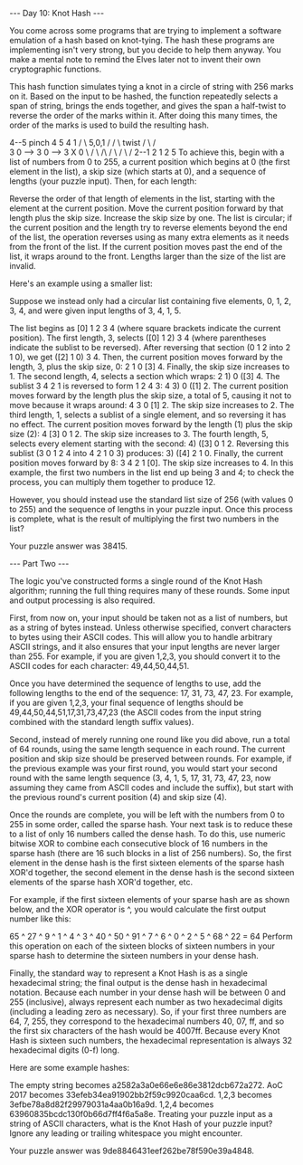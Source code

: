 --- Day 10: Knot Hash ---

You come across some programs that are trying to implement a software emulation of a hash based on knot-tying. The hash these programs are implementing isn't very strong, but you decide to help them anyway. You make a mental note to remind the Elves later not to invent their own cryptographic functions.

This hash function simulates tying a knot in a circle of string with 256 marks on it. Based on the input to be hashed, the function repeatedly selects a span of string, brings the ends together, and gives the span a half-twist to reverse the order of the marks within it. After doing this many times, the order of the marks is used to build the resulting hash.

  4--5   pinch   4  5           4   1
 /    \  5,0,1  / \/ \  twist  / \ / \
3      0  -->  3      0  -->  3   X   0
 \    /         \ /\ /         \ / \ /
  2--1           2  1           2   5
To achieve this, begin with a list of numbers from 0 to 255, a current position which begins at 0 (the first element in the list), a skip size (which starts at 0), and a sequence of lengths (your puzzle input). Then, for each length:

Reverse the order of that length of elements in the list, starting with the element at the current position.
Move the current position forward by that length plus the skip size.
Increase the skip size by one.
The list is circular; if the current position and the length try to reverse elements beyond the end of the list, the operation reverses using as many extra elements as it needs from the front of the list. If the current position moves past the end of the list, it wraps around to the front. Lengths larger than the size of the list are invalid.

Here's an example using a smaller list:

Suppose we instead only had a circular list containing five elements, 0, 1, 2, 3, 4, and were given input lengths of 3, 4, 1, 5.

The list begins as [0] 1 2 3 4 (where square brackets indicate the current position).
The first length, 3, selects ([0] 1 2) 3 4 (where parentheses indicate the sublist to be reversed).
After reversing that section (0 1 2 into 2 1 0), we get ([2] 1 0) 3 4.
Then, the current position moves forward by the length, 3, plus the skip size, 0: 2 1 0 [3] 4. Finally, the skip size increases to 1.
The second length, 4, selects a section which wraps: 2 1) 0 ([3] 4.
The sublist 3 4 2 1 is reversed to form 1 2 4 3: 4 3) 0 ([1] 2.
The current position moves forward by the length plus the skip size, a total of 5, causing it not to move because it wraps around: 4 3 0 [1] 2. The skip size increases to 2.
The third length, 1, selects a sublist of a single element, and so reversing it has no effect.
The current position moves forward by the length (1) plus the skip size (2): 4 [3] 0 1 2. The skip size increases to 3.
The fourth length, 5, selects every element starting with the second: 4) ([3] 0 1 2. Reversing this sublist (3 0 1 2 4 into 4 2 1 0 3) produces: 3) ([4] 2 1 0.
Finally, the current position moves forward by 8: 3 4 2 1 [0]. The skip size increases to 4.
In this example, the first two numbers in the list end up being 3 and 4; to check the process, you can multiply them together to produce 12.

However, you should instead use the standard list size of 256 (with values 0 to 255) and the sequence of lengths in your puzzle input. Once this process is complete, what is the result of multiplying the first two numbers in the list?

Your puzzle answer was 38415.

--- Part Two ---

The logic you've constructed forms a single round of the Knot Hash algorithm; running the full thing requires many of these rounds. Some input and output processing is also required.

First, from now on, your input should be taken not as a list of numbers, but as a string of bytes instead. Unless otherwise specified, convert characters to bytes using their ASCII codes. This will allow you to handle arbitrary ASCII strings, and it also ensures that your input lengths are never larger than 255. For example, if you are given 1,2,3, you should convert it to the ASCII codes for each character: 49,44,50,44,51.

Once you have determined the sequence of lengths to use, add the following lengths to the end of the sequence: 17, 31, 73, 47, 23. For example, if you are given 1,2,3, your final sequence of lengths should be 49,44,50,44,51,17,31,73,47,23 (the ASCII codes from the input string combined with the standard length suffix values).

Second, instead of merely running one round like you did above, run a total of 64 rounds, using the same length sequence in each round. The current position and skip size should be preserved between rounds. For example, if the previous example was your first round, you would start your second round with the same length sequence (3, 4, 1, 5, 17, 31, 73, 47, 23, now assuming they came from ASCII codes and include the suffix), but start with the previous round's current position (4) and skip size (4).

Once the rounds are complete, you will be left with the numbers from 0 to 255 in some order, called the sparse hash. Your next task is to reduce these to a list of only 16 numbers called the dense hash. To do this, use numeric bitwise XOR to combine each consecutive block of 16 numbers in the sparse hash (there are 16 such blocks in a list of 256 numbers). So, the first element in the dense hash is the first sixteen elements of the sparse hash XOR'd together, the second element in the dense hash is the second sixteen elements of the sparse hash XOR'd together, etc.

For example, if the first sixteen elements of your sparse hash are as shown below, and the XOR operator is ^, you would calculate the first output number like this:

65 ^ 27 ^ 9 ^ 1 ^ 4 ^ 3 ^ 40 ^ 50 ^ 91 ^ 7 ^ 6 ^ 0 ^ 2 ^ 5 ^ 68 ^ 22 = 64
Perform this operation on each of the sixteen blocks of sixteen numbers in your sparse hash to determine the sixteen numbers in your dense hash.

Finally, the standard way to represent a Knot Hash is as a single hexadecimal string; the final output is the dense hash in hexadecimal notation. Because each number in your dense hash will be between 0 and 255 (inclusive), always represent each number as two hexadecimal digits (including a leading zero as necessary). So, if your first three numbers are 64, 7, 255, they correspond to the hexadecimal numbers 40, 07, ff, and so the first six characters of the hash would be 4007ff. Because every Knot Hash is sixteen such numbers, the hexadecimal representation is always 32 hexadecimal digits (0-f) long.

Here are some example hashes:

The empty string becomes a2582a3a0e66e6e86e3812dcb672a272.
AoC 2017 becomes 33efeb34ea91902bb2f59c9920caa6cd.
1,2,3 becomes 3efbe78a8d82f29979031a4aa0b16a9d.
1,2,4 becomes 63960835bcdc130f0b66d7ff4f6a5a8e.
Treating your puzzle input as a string of ASCII characters, what is the Knot Hash of your puzzle input? Ignore any leading or trailing whitespace you might encounter.

Your puzzle answer was 9de8846431eef262be78f590e39a4848.